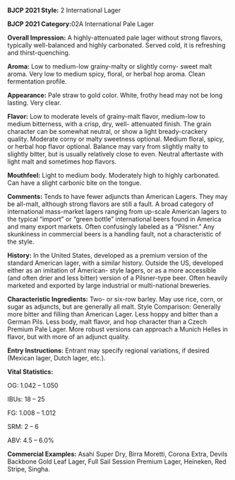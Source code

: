 <b>BJCP 2021 Style:</b> 2 International Lager

<b>BJCP 2021 Category:</b>02A International Pale Lager

<b>Overall Impression:</b> A highly-attenuated pale lager without
strong flavors, typically well-balanced and highly carbonated.
Served cold, it is refreshing and thirst-quenching.

<b>Aroma:</b> Low to medium-low grainy-malty or slightly corny-
sweet malt aroma. Very low to medium spicy, floral, or herbal
hop aroma. Clean fermentation profile.

<b>Appearance:</b> Pale straw to gold color. White, frothy head may
not be long lasting. Very clear.

<b>Flavor:</b> Low to moderate levels of grainy-malt flavor,
medium-low to medium bitterness, with a crisp, dry, well-
attenuated finish. The grain character can be somewhat
neutral, or show a light bready-crackery quality. Moderate
corny or malty sweetness optional. Medium floral, spicy, or
herbal hop flavor optional. Balance may vary from slightly
malty to slightly bitter, but is usually relatively close to even.
Neutral aftertaste with light malt and sometimes hop flavors.

<b>Mouthfeel:</b> Light to medium body. Moderately high to highly
carbonated. Can have a slight carbonic bite on the tongue.

<b>Comments:</b> Tends to have fewer adjuncts than American
Lagers. They may be all-malt, although strong flavors are still a
fault. A broad category of international mass-market lagers
ranging from up-scale American lagers to the typical “import”
or “green bottle” international beers found in America and
many export markets. Often confusingly labeled as a “Pilsner.”
Any skunkiness in commercial beers is a handling fault, not a
characteristic of the style.

<b>History:</b> In the United States, developed as a premium
version of the standard American lager, with a similar history.
Outside the US, developed either as an imitation of American-
style lagers, or as a more accessible (and often drier and less
bitter) version of a Pilsner-type beer. Often heavily marketed
and exported by large industrial or multi-national breweries.

<b>Characteristic Ingredients:</b> Two- or six-row barley. May
use rice, corn, or sugar as adjuncts, but are generally all malt.
Style Comparison: Generally more bitter and filling than
American Lager. Less hoppy and bitter than a German Pils.
Less body, malt flavor, and hop character than a Czech
Premium Pale Lager. More robust versions can approach a
Munich Helles in flavor, but with more of an adjunct quality.

<b>Entry Instructions:</b> Entrant may specify regional variations,
if desired (Mexican lager, Dutch lager, etc.).

<b>Vital Statistics:</b>

OG: 1.042 – 1.050

IBUs: 18 – 25

FG: 1.008 – 1.012

SRM: 2 – 6

ABV: 4.5 – 6.0%

<b>Commercial Examples:</b> Asahi Super Dry, Birra Moretti,
Corona Extra, Devils Backbone Gold Leaf Lager, Full Sail
Session Premium Lager, Heineken, Red Stripe, Singha.
